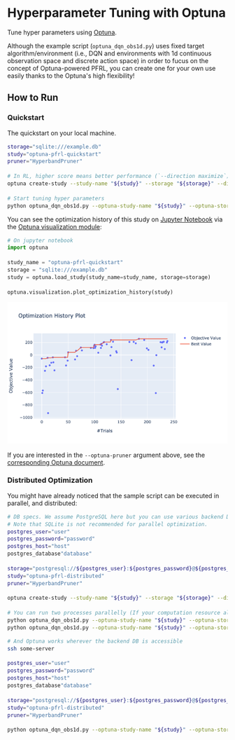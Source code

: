 # Hyperparameter Tuning with Optuna

Tune hyper parameters using [Optuna](https://optuna.org/).

Although the example script (`optuna_dqn_obs1d.py`) uses fixed target algorithm/environment
(i.e., DQN and environments with 1d continuous observation space and discrete action space)
in order to fucus on the concept of Optuna-powered PFRL,
you can create one for your own use easily thanks to the Optuna's high flexibility!


## How to Run

### Quickstart

The quickstart on your local machine.

```bash
storage="sqlite:///example.db"
study="optuna-pfrl-quickstart"
pruner="HyperbandPruner"

# In RL, higher score means better performance (`--direction maximize`)
optuna create-study --study-name "${study}" --storage "${storage}" --direction maximize

# Start tuning hyper parameters
python optuna_dqn_obs1d.py --optuna-study-name "${study}" --optuna-storage "${storage}" --optuna-pruner "${pruner}"
```

You can see the optimization history of this study on [Jupyter Notebook](https://jupyter.org/install)
via the [Optuna visualization module](https://optuna.readthedocs.io/en/latest/reference/visualization.html):

```python
# On jupyter notebook
import optuna

study_name = "optuna-pfrl-quickstart"
storage = "sqlite:///example.db"
study = optuna.load_study(study_name=study_name, storage=storage)

optuna.visualization.plot_optimization_history(study)
```

![optimization_history](assets/optimization_history.png)


If you are interested in the `--optuna-pruner` argument above, see the
[corresponding Optuna document](https://optuna.readthedocs.io/en/latest/reference/pruners.html).


### Distributed Optimization

You might have already noticed that the sample script can be executed in parallel, and distributed:

```bash
# DB specs. We assume PostgreSQL here but you can use various backend DB engines.
# Note that SQLite is not recommended for parallel optimization.
postgres_user="user"
postgres_password="password"
postgres_host="host"
postgres_database"database"

storage="postgresql://${postgres_user}:${postgres_password}@${postgres_host}/${postgres_database}"
study="optuna-pfrl-distributed"
pruner="HyperbandPruner"

optuna create-study --study-name "${study}" --storage "${storage}" --direction maximize

# You can run two processes parallelly (If your computation resource allows!)
python optuna_dqn_obs1d.py --optuna-study-name "${study}" --optuna-storage "${storage}" --optuna-pruner "${pruner}" &
python optuna_dqn_obs1d.py --optuna-study-name "${study}" --optuna-storage "${storage}" --optuna-pruner "${pruner}" &
```

```bash
# And Optuna works wherever the backend DB is accessible
ssh some-server

postgres_user="user"
postgres_password="password"
postgres_host="host"
postgres_database"database"

storage="postgresql://${postgres_user}:${postgres_password}@${postgres_host}/${postgres_database}"
study="optuna-pfrl-distributed"
pruner="HyperbandPruner"

python optuna_dqn_obs1d.py --optuna-study-name "${study}" --optuna-storage "${storage}" --optuna-pruner "${pruner}" 
```
